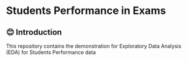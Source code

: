 # Students Performance in Exams 

## 😊 Introduction 
This repository contains the demonstration for Exploratory Data Analysis (EDA) for Students Performance data
